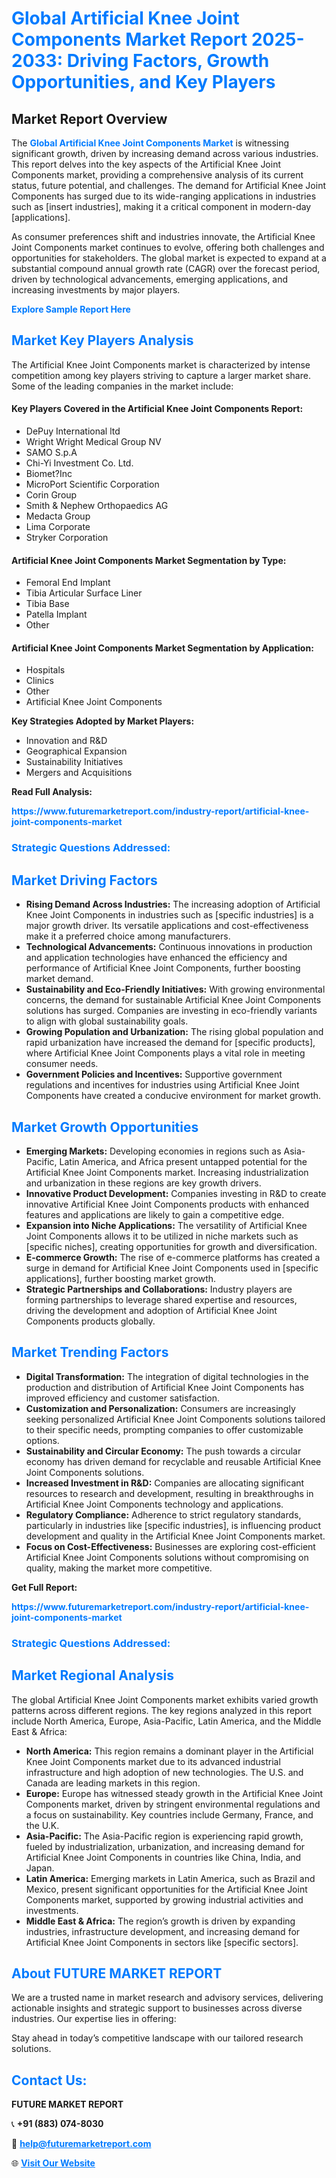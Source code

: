 <h1 style="color: #007BFF;">Global Artificial Knee Joint Components Market Report 2025-2033: Driving Factors, Growth Opportunities, and Key Players</h1>

<section id="overview">
<h2>Market Report Overview</h2>
<p>The <a href="https://www.futuremarketreport.com/industry-report/artificial-knee-joint-components-market" style="color: #007BFF; text-decoration: none;"><strong>Global Artificial Knee Joint Components Market</strong></a> is witnessing significant growth, driven by increasing demand across various industries. This report delves into the key aspects of the Artificial Knee Joint Components market, providing a comprehensive analysis of its current status, future potential, and challenges. The demand for Artificial Knee Joint Components has surged due to its wide-ranging applications in industries such as [insert industries], making it a critical component in modern-day [applications].</p>
<p>As consumer preferences shift and industries innovate, the Artificial Knee Joint Components market continues to evolve, offering both challenges and opportunities for stakeholders. The global market is expected to expand at a substantial compound annual growth rate (CAGR) over the forecast period, driven by technological advancements, emerging applications, and increasing investments by major players.</p>
</section>

<section id="overview">
<p><a href="https://www.futuremarketreport.com/request-sample/reportId=123132" style="color: #007BFF; text-decoration: none;"><strong>Explore Sample Report Here</strong></a></p>
</section>

<section id="key-players">
<h2 style="color: #007BFF;">Market Key Players Analysis</h2>
<p>The Artificial Knee Joint Components market is characterized by intense competition among key players striving to capture a larger market share. Some of the leading companies in the market include:</p>
<h4>Key Players Covered in the Artificial Knee Joint Components Report:</h4>
<ul><li>DePuy International ltd</li><li>Wright Wright Medical Group NV</li><li>SAMO S.p.A</li><li>Chi-Yi Investment Co. Ltd.</li><li>Biomet?Inc</li><li>MicroPort Scientific Corporation</li><li>Corin Group</li><li>Smith &amp; Nephew Orthopaedics AG</li><li>Medacta Group</li><li>Lima Corporate</li><li>Stryker Corporation</li></ul>
<h4>Artificial Knee Joint Components Market Segmentation by Type:</h4>
<ul><li>Femoral End Implant</li><li>Tibia Articular Surface Liner</li><li>Tibia Base</li><li>Patella Implant</li><li>Other</li></ul>

<h4>Artificial Knee Joint Components Market Segmentation by Application:</h4>
<ul><li>Hospitals</li><li>Clinics</li><li>Other</li><li>Artificial Knee Joint Components</li></ul>
<p><strong>Key Strategies Adopted by Market Players:</strong></p>
<ul>
<li>Innovation and R&D</li>
<li>Geographical Expansion</li>
<li>Sustainability Initiatives</li>
<li>Mergers and Acquisitions</li>
</ul>
</section>

<section>
<p><strong>Read Full Analysis: </strong></p><a href="https://www.futuremarketreport.com/industry-report/artificial-knee-joint-components-market" style="color: #007BFF; text-decoration: none;"><strong>https://www.futuremarketreport.com/industry-report/artificial-knee-joint-components-market</strong></a>
<h3 style="color: #007BFF;">Strategic Questions Addressed:</h3>
</section>

<section id="driving-factors">
<h2 style="color: #007BFF;">Market Driving Factors</h2>
<ul>
<li><strong>Rising Demand Across Industries:</strong> The increasing adoption of Artificial Knee Joint Components in industries such as [specific industries] is a major growth driver. Its versatile applications and cost-effectiveness make it a preferred choice among manufacturers.</li>
<li><strong>Technological Advancements:</strong> Continuous innovations in production and application technologies have enhanced the efficiency and performance of Artificial Knee Joint Components, further boosting market demand.</li>
<li><strong>Sustainability and Eco-Friendly Initiatives:</strong> With growing environmental concerns, the demand for sustainable Artificial Knee Joint Components solutions has surged. Companies are investing in eco-friendly variants to align with global sustainability goals.</li>
<li><strong>Growing Population and Urbanization:</strong> The rising global population and rapid urbanization have increased the demand for [specific products], where Artificial Knee Joint Components plays a vital role in meeting consumer needs.</li>
<li><strong>Government Policies and Incentives:</strong> Supportive government regulations and incentives for industries using Artificial Knee Joint Components have created a conducive environment for market growth.</li>
</ul>
</section>

<section id="growth-opportunities">
<h2 style="color: #007BFF;">Market Growth Opportunities</h2>
<ul>
<li><strong>Emerging Markets:</strong> Developing economies in regions such as Asia-Pacific, Latin America, and Africa present untapped potential for the Artificial Knee Joint Components market. Increasing industrialization and urbanization in these regions are key growth drivers.</li>
<li><strong>Innovative Product Development:</strong> Companies investing in R&D to create innovative Artificial Knee Joint Components products with enhanced features and applications are likely to gain a competitive edge.</li>
<li><strong>Expansion into Niche Applications:</strong> The versatility of Artificial Knee Joint Components allows it to be utilized in niche markets such as [specific niches], creating opportunities for growth and diversification.</li>
<li><strong>E-commerce Growth:</strong> The rise of e-commerce platforms has created a surge in demand for Artificial Knee Joint Components used in [specific applications], further boosting market growth.</li>
<li><strong>Strategic Partnerships and Collaborations:</strong> Industry players are forming partnerships to leverage shared expertise and resources, driving the development and adoption of Artificial Knee Joint Components products globally.</li>
</ul>
</section>

<section id="trending-factors">
<h2 style="color: #007BFF;">Market Trending Factors</h2>
<ul>
<li><strong>Digital Transformation:</strong> The integration of digital technologies in the production and distribution of Artificial Knee Joint Components has improved efficiency and customer satisfaction.</li>
<li><strong>Customization and Personalization:</strong> Consumers are increasingly seeking personalized Artificial Knee Joint Components solutions tailored to their specific needs, prompting companies to offer customizable options.</li>
<li><strong>Sustainability and Circular Economy:</strong> The push towards a circular economy has driven demand for recyclable and reusable Artificial Knee Joint Components solutions.</li>
<li><strong>Increased Investment in R&D:</strong> Companies are allocating significant resources to research and development, resulting in breakthroughs in Artificial Knee Joint Components technology and applications.</li>
<li><strong>Regulatory Compliance:</strong> Adherence to strict regulatory standards, particularly in industries like [specific industries], is influencing product development and quality in the Artificial Knee Joint Components market.</li>
<li><strong>Focus on Cost-Effectiveness:</strong> Businesses are exploring cost-efficient Artificial Knee Joint Components solutions without compromising on quality, making the market more competitive.</li>
</ul>
</section>

<section>
<p><strong>Get Full Report: </strong></p><a href="https://www.futuremarketreport.com/industry-report/artificial-knee-joint-components-market" style="color: #007BFF; text-decoration: none;"><strong>https://www.futuremarketreport.com/industry-report/artificial-knee-joint-components-market</strong></a>
<h3 style="color: #007BFF;">Strategic Questions Addressed:</h3>
</section>


<section id="regional-analysis">
<h2 style="color: #007BFF;">Market Regional Analysis</h2>
<p>The global Artificial Knee Joint Components market exhibits varied growth patterns across different regions. The key regions analyzed in this report include North America, Europe, Asia-Pacific, Latin America, and the Middle East & Africa:</p>
<ul>
<li><strong>North America:</strong> This region remains a dominant player in the Artificial Knee Joint Components market due to its advanced industrial infrastructure and high adoption of new technologies. The U.S. and Canada are leading markets in this region.</li>
<li><strong>Europe:</strong> Europe has witnessed steady growth in the Artificial Knee Joint Components market, driven by stringent environmental regulations and a focus on sustainability. Key countries include Germany, France, and the U.K.</li>
<li><strong>Asia-Pacific:</strong> The Asia-Pacific region is experiencing rapid growth, fueled by industrialization, urbanization, and increasing demand for Artificial Knee Joint Components in countries like China, India, and Japan.</li>
<li><strong>Latin America:</strong> Emerging markets in Latin America, such as Brazil and Mexico, present significant opportunities for the Artificial Knee Joint Components market, supported by growing industrial activities and investments.</li>
<li><strong>Middle East & Africa:</strong> The region’s growth is driven by expanding industries, infrastructure development, and increasing demand for Artificial Knee Joint Components in sectors like [specific sectors].</li>
</ul>
</section>

<footer>
<h2 style="color: #007BFF;">About FUTURE MARKET REPORT</h2>
<p>We are a trusted name in market research and advisory services, delivering actionable insights and strategic support to businesses across diverse industries. Our expertise lies in offering:</p>

<p>Stay ahead in today’s competitive landscape with our tailored research solutions.</p>

<h2 style="color: #007BFF;">Contact Us:</h2>
<p><strong>FUTURE MARKET REPORT</strong></p>
<p>📞 <strong>+91 (883) 074-8030</strong></p>
<p>📧 <strong><a href="mailto:help@futuremarketreport.com" style="color: #007BFF;">help@futuremarketreport.com</a></strong></p>
<p>🌐 <strong><a href="https://www.futuremarketreport.com/" style="color: #007BFF;">Visit Our Website</a></strong></p>
</footer>